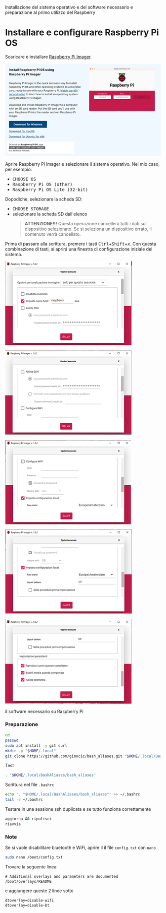 Installazione del sistema operativo e del software necessario e preparazione al primo utilizzo del Raspberry

# Installare e configurare Raspberry Pi OS
Scaricare e installare [Raspberry Pi Imager](https://www.raspberrypi.com/software/).

![Download Raspberry Pi Imager](img/download_rpi-imager.png)

Aprire Raspberry Pi Imager e selezionare il sistema operativo. Nel mio caso, per esempio:
  * <kbd>CHOOSE OS</kbd>
  * <kbd>Raspberry Pi OS (other)</kbd>
  * <kbd>Raspberry Pi OS Lite (32-bit)</kbd>

Dopodichè, selezionare la scheda SD:
  * <kbd>CHOOSE STORAGE</kbd>
  * selezionare la scheda SD dall'elenco
    >**ATTENZIONE!!!** Questa operazione cancellerà tutti i dati sul dispositivo selezionato. Se si seleziona un dispositivo errato, il contenuto verrà cancellato.

Prima di passare alla scrittura, premere i tasti <kbd>Ctrl</kbd>+<kbd>Shift</kbd>+<kbd>x</kbd>. Con questa combinazione di tasti, si aprirá una finestra di configurazione iniziale del sistema.

![Configurazione OS](img/config1.png)

![Configurazione OS](img/config2.png)

![Configurazione OS](img/config3.png)

![Configurazione OS](img/config4.png)

![Configurazione OS](img/config5.png)







il software necessario su Raspberry Pi

### Preparazione
```bash
cd
passwd
sudo apt install -y git curl
mkdir -p "$HOME/.local"
git clone https://github.com/ginocic/bash_aliases.git "$HOME/.local/BashAliases"
```

Test
```bash
. "$HOME/.local/BashAliases/bash_aliases"
```

Scrittura nel file ```.bashrc```
```bash
echo '. "$HOME/.local/BashAliases/bash_aliases"' >> ~/.bashrc
tail -5 ~/.bashrc
```

Testare in una sessione ssh duplicata e se tutto funziona correttamente
```bash
aggiorna && ripulisci
riavvia
```

### Note
Se si vuole disabilitare bluetooth e WiFi, aprire il il file `config.txt` con `nano`
```bash
sudo nano /boot/config.txt
```
Trovare la seguente linea
```
# Additional overlays and parameters are documented /boot/overlays/README
```
e aggiungere queste 2 linee sotto
```
dtoverlay=disable-wifi
dtoverlay=disable-bt
```
